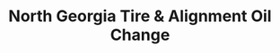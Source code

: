 ---
title: "North Georgia Tire & Alignment Oil Change"
url: /ringgold/north-georgia-tire-and-alignment-oil-change/
shop: tyres
---